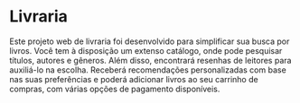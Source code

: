 # Livraria

Este projeto web de livraria foi desenvolvido para simplificar sua busca por livros. Você tem à disposição um extenso catálogo, onde pode pesquisar títulos, autores e gêneros. Além disso, encontrará resenhas de leitores para auxiliá-lo na escolha. Receberá recomendações personalizadas com base nas suas preferências e poderá adicionar livros ao seu carrinho de compras, com várias opções de pagamento disponíveis.
